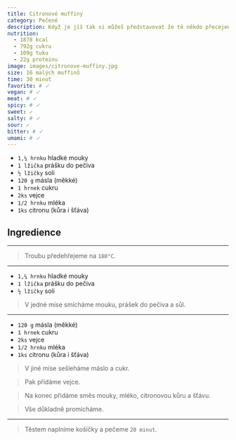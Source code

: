 ```yaml
---
title: Citronové muffiny
category: Pečené
description: Když je jíš tak si můžeš představovat že tě někdo přecejenom má rád.
nutrition:
  - 1878 kcal
  - 792g cukru
  - 109g tuku
  - 22g proteinu
image: images/citronove-muffiny.jpg
size: 16 malých muffinů
time: 30 minut
favorite: # ✓
vegan: # ✓
meat: # ✓
spicy: # ✓
sweet: ✓
salty: # ✓
sour: ✓
bitter: # ✓
umami: # ✓
---
```


* `1,¼ hrnku` hladké mouky
* `1 lžička` prášku do pečiva
* `½ lžičky` soli
* `120 g` másla (měkké)
* `1 hrnek` cukru
* `2ks` vejce
* `1/2 hrnku` mléka
* `1ks` citronu (kůra i šťáva)

## **Ingredience**

---

> Troubu předehřejeme na `180°C`.

---

* `1,¼ hrnku` hladké mouky
* `1 lžička` prášku do pečiva
* `½ lžičky` soli

> V jedné míse smícháme mouku, prášek do pečiva a sůl.

---

* `120 g` másla (měkké)
* `1 hrnek` cukru
* `2ks` vejce
* `1/2 hrnku` mléka
* `1ks` citronu (kůra i šťáva)

> V jiné míse sešleháme máslo a cukr.

> Pak přidáme vejce.

> Na konec přidáme směs mouky, mléko, citronovou kůru a šťávu.

> Vše důkladně promícháme.

---

> Těstem naplníme košíčky a pečeme `20 minut`.
